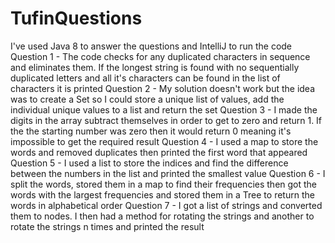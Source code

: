 # TufinQuestions
I've used Java 8 to answer the questions and IntelliJ to run the code 
Question 1 - The code checks for any duplicated characters in sequence and eliminates them. If the longest string is found with no sequentially duplicated letters and all it's characters can be found in the list of characters it is printed
Question 2 - My solution doesn't work but the idea was to create a Set so I could store a unique list of values, add the individual unique values to a list and return the set
Question 3 - I made the digits in the array subtract themselves in order to get to zero and return 1. If the the starting number was zero then it would return 0 meaning it's impossible to get the required result
Question 4 - I used a map to store the words and removed duplicates then printed the first word that appeared
Question 5 - I used a list to store the indices and find the difference between the numbers in the list and printed the smallest value
Question 6 - I split the words, stored them in a map to find their frequencies then got the words with the largest frequencies and stored them in a Tree to return the words in alphabetical order 
Question 7 - I got a list of strings and converted them to nodes. I then had a method for rotating the strings and another to rotate the strings n times and printed the result
